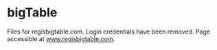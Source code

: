 # bigTable
Files for regisbigtable.com. Login credentials have been removed. Page accessible at www.regisbigtable.com.
